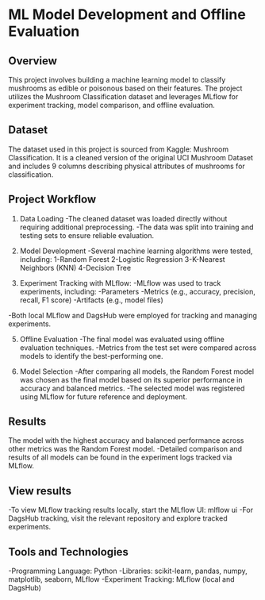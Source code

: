 # ML Model Development and Offline Evaluation


## Overview
This project involves building a machine learning model to classify mushrooms as edible or poisonous based on their features. The project utilizes the Mushroom Classification dataset and leverages MLflow for experiment tracking, model comparison, and offline evaluation.

## Dataset
The dataset used in this project is sourced from Kaggle: Mushroom Classification. It is a cleaned version of the original UCI Mushroom Dataset and includes 9 columns describing physical attributes of mushrooms for classification.

## Project Workflow

1. Data Loading
-The cleaned dataset was loaded directly without requiring additional preprocessing.
-The data was split into training and testing sets to ensure reliable evaluation.

2. Model Development
-Several machine learning algorithms were tested, including:
   1-Random Forest
   2-Logistic Regression
   3-K-Nearest Neighbors (KNN)
   4-Decision Tree

3. Experiment Tracking with MLflow:
-MLflow was used to track experiments, including:
  -Parameters
  -Metrics (e.g., accuracy, precision, recall, F1 score)
  -Artifacts (e.g., model files)

-Both local MLflow and DagsHub were employed for tracking and managing experiments.

5. Offline Evaluation
-The final model was evaluated using offline evaluation techniques.
-Metrics from the test set were compared across models to identify the best-performing one.

6. Model Selection
-After comparing all models, the Random Forest model was chosen as the final model based on its superior performance in accuracy and balanced metrics.
-The selected model was registered using MLflow for future reference and deployment.

## Results
The model with the highest accuracy and balanced performance across other metrics was the Random Forest model.
-Detailed comparison and results of all models can be found in the experiment logs tracked via MLflow.

## View results
-To view MLflow tracking results locally, start the MLflow UI: mlflow ui
-For DagsHub tracking, visit the relevant repository and explore tracked experiments.

## Tools and Technologies
-Programming Language: Python
-Libraries: scikit-learn, pandas, numpy, matplotlib, seaborn, MLflow
-Experiment Tracking: MLflow (local and DagsHub)

